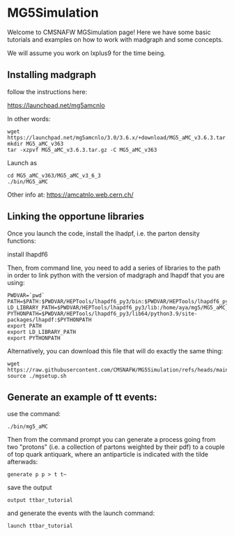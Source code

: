 # MG5Simulation

Welcome to CMSNAFW MGSimulation page! Here we have some basic tutorials and examples on how to work with madgraph and some concepts.

We will assume you work on lxplus9 for the time being.

## Installing madgraph

follow the instructions here:

https://launchpad.net/mg5amcnlo

In other words:

    wget https://launchpad.net/mg5amcnlo/3.0/3.6.x/+download/MG5_aMC_v3.6.3.tar.gz 
    mkdir MG5_aMC_v363
    tar -xzpvf MG5_aMC_v3.6.3.tar.gz -C MG5_aMC_v363

Launch as 

    cd MG5_aMC_v363/MG5_aMC_v3_6_3
    ./bin/MG5_aMC
    
Other info at: https://amcatnlo.web.cern.ch/


## Linking the opportune libraries

Once you launch the code, install the lhadpf, i.e. the parton density functions:

   install lhapdf6

Then, from command line, you need to add a series of libraries to the path in order to link python with the version of madgraph and lhapdf that you are using:


    PWDVAR=`pwd`
    PATH=$PATH:$PWDVAR/HEPTools/lhapdf6_py3/bin:$PWDVAR/HEPTools/lhapdf6_py3/include
    LD_LIBRARY_PATH=$PWDVAR/HEPTools/lhapdf6_py3/lib:/home/aya/mg5/MG5_aMC_v2_8_0/HEPTools/lhapdf6_py3/lib64:$LD_LIBRARY_PATH
    PYTHONPATH=$PWDVAR/HEPTools/lhapdf6_py3/lib64/python3.9/site-packages/lhapdf:$PYTHONPATH
    export PATH
    export LD_LIBRARY_PATH
    export PYTHONPATH

Alternatively, you can download this file that will do exactly the same thing:

    wget https://raw.githubusercontent.com/CMSNAFW/MG5Simulation/refs/heads/main/mgsetup.sh
    source ./mgsetup.sh

## Generate an example of tt events:

use the command:

    ./bin/mg5_aMC
    
Then from the command prompt you can generate a process going from two "protons" (i.e. a collection of partons weighted by their pdf) to a couple of top quark antiquark, where an antiparticle is indicated with the tilde afterwads:

    generate p p > t t~

save the output 

    output ttbar_tutorial

and generate the events with the launch command:

    launch ttbar_tutorial

    
